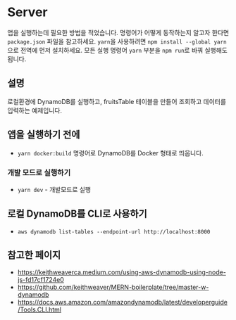 # Server

앱을 실행하는데 필요한 방법을 적었습니다. 명령어가 어떻게 동작하는지 알고자 한다면 `package.json` 파일을 참고하세요.
`yarn`을 사용하려면 `npm install --global yarn`으로 전역에 먼저 설치하세요. 모든 실행 명령어 `yarn` 부분을 `npm run`로 바꿔 실행해도 됩니다.

## 설명

로컬환경에 DynamoDB를 실행하고, fruitsTable 테이블을 만들어 조회하고 데이터를 입력하는 예제입니다.

## 앱을 실행하기 전에

- `yarn docker:build` 명령어로 DynamoDB를 Docker 형태로 띄웁니다.

### 개발 모드로 실행하기

- `yarn dev` - 개발모드로 실행

## 로컬 DynamoDB를 CLI로 사용하기

- `aws dynamodb list-tables --endpoint-url http://localhost:8000`

## 참고한 페이지

- https://keithweaverca.medium.com/using-aws-dynamodb-using-node-js-fd17cf1724e0
- https://github.com/keithweaver/MERN-boilerplate/tree/master-w-dynamodb
- https://docs.aws.amazon.com/amazondynamodb/latest/developerguide/Tools.CLI.html
